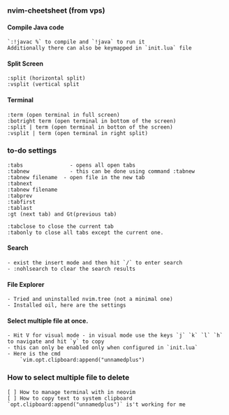 ### nvim-cheetsheet (from vps)
#### Compile Java code

    `:!javac %` to compile and `!java` to run it 
    Additionally there can also be keymapped in `init.lua` file
        
#### Split Screen

    :split (horizontal split)
    :vsplit (vertical split

#### Terminal

    :term (open terminal in full screen)
    :botright term (open terminal in bottom of the screen)
    :split | term (open terminal in botton of the screen)
    :vsplit | term (open terminal in right split) 

### to-do settings

    :tabs               - opens all open tabs 
    :tabnew             - this can be done using command :tabnew
    :tabnew filename  - open file in the new tab
    :tabnext 
    :tabnew filename
    :tabprev
    :tabfirst 
    :tablast
    :gt (next tab) and Gt(previous tab)

    :tabclose to close the current tab
    :tabonly to close all tabs except the current one.

#### Search 
     
    - exist the insert mode and then hit `/` to enter search
    - :nohlsearch to clear the search results


#### File Explorer

    - Tried and uninstalled nvim.tree (not a minimal one)
    - Installed oil, here are the settings
        
#### Select multiple file at once.

    - Hit V for visual mode - in visual mode use the keys `j` `k` `l` `h` to navigate and hit `y` to copy
    - this can only be enabled only when configured in `init.lua`
    - Here is the cmd
        `vim.opt.clipboard:append("unnamedplus") 

### How to select multiple file to delete

    [ ] How to manage terminal with in neovim
    [ ] How to copy text to system clipboard
    `opt.clipboard:append("unnamedplus")` is't working for me

